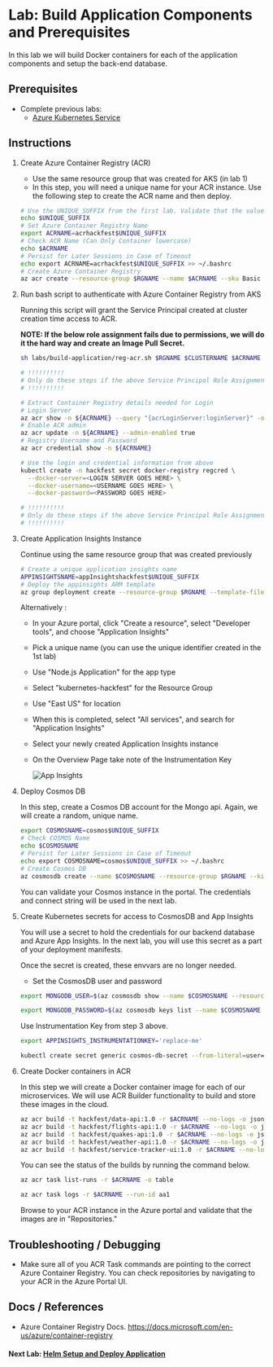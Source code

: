 # Lab: Build Application Components and Prerequisites

In this lab we will build Docker containers for each of the application components and setup the back-end database.

## Prerequisites

* Complete previous labs:
    * [Azure Kubernetes Service](../create-aks-cluster/README.md)

## Instructions

1. Create Azure Container Registry (ACR)
    * Use the same resource group that was created for AKS (in lab 1)
    * In this step, you will need a unique name for your ACR instance. Use the following step to create the ACR name and then deploy.

    ```bash
    # Use the UNIQUE_SUFFIX from the first lab. Validate that the value is still set.
    echo $UNIQUE_SUFFIX
    # Set Azure Container Registry Name
    export ACRNAME=acrhackfest$UNIQUE_SUFFIX
    # Check ACR Name (Can Only Container lowercase)
    echo $ACRNAME
    # Persist for Later Sessions in Case of Timeout
    echo export ACRNAME=acrhackfest$UNIQUE_SUFFIX >> ~/.bashrc
    # Create Azure Container Registry
    az acr create --resource-group $RGNAME --name $ACRNAME --sku Basic
    ```

2. Run bash script to authenticate with Azure Container Registry from AKS

    Running this script will grant the Service Principal created at cluster creation time access to ACR.

    **NOTE: If the below role assignment fails due to permissions, we will do it the hard way and create an Image Pull Secret.**

    ```bash
    sh labs/build-application/reg-acr.sh $RGNAME $CLUSTERNAME $ACRNAME
    ```

    ```bash
    # !!!!!!!!!!
    # Only do these steps if the above Service Principal Role Assignment fails.
    # !!!!!!!!!!

    # Extract Container Registry details needed for Login
    # Login Server
    az acr show -n ${ACRNAME} --query "{acrLoginServer:loginServer}" -o table
    # Enable ACR admin 
    az acr update -n ${ACRNAME} --admin-enabled true
    # Registry Username and Password
    az acr credential show -n ${ACRNAME}

    # Use the login and credential information from above
    kubectl create -n hackfest secret docker-registry regcred \
      --docker-server=<LOGIN SERVER GOES HERE> \
      --docker-username=<USERNAME GOES HERE> \
      --docker-password=<PASSWORD GOES HERE>

    # !!!!!!!!!!
    # Only do these steps if the above Service Principal Role Assignment fails.
    # !!!!!!!!!!
    ```

3. Create Application Insights Instance

    Continue using the same resource group that was created previously
    
    ```bash
    # Create a unique application insights name
    APPINSIGHTSNAME=appInsightshackfest$UNIQUE_SUFFIX
    # Deploy the appinsights ARM template   
    az group deployment create --resource-group $RGNAME --template-file labs/build-application/app-Insights.json --parameters type=Node.js name=$APPINSIGHTSNAME regionId=eastus --no-wait
    ```

    Alternatively :    

    * In your Azure portal, click "Create a resource", select "Developer tools", and choose "Application Insights"
    * Pick a unique name (you can use the unique identifier created in the 1st lab)
    * Use "Node.js Application" for the app type
    * Select "kubernetes-hackfest" for the Resource Group
    * Use "East US" for location
    * When this is completed, select "All services", and search for "Application Insights" 
    * Select your newly created Application Insights instance
    * On the Overview Page take note of the Instrumentation Key 

        ![App Insights](app-insights.png "App Insights")

4. Deploy Cosmos DB

    In this step, create a Cosmos DB account for the Mongo api. Again, we will create a random, unique name.

    ```bash
    export COSMOSNAME=cosmos$UNIQUE_SUFFIX
    # Check COSMOS Name
    echo $COSMOSNAME
    # Persist for Later Sessions in Case of Timeout
    echo export COSMOSNAME=cosmos$UNIQUE_SUFFIX >> ~/.bashrc
    # Create Cosmos DB
    az cosmosdb create --name $COSMOSNAME --resource-group $RGNAME --kind MongoDB
    ```

    You can validate your Cosmos instance in the portal. The credentials and connect string will be used in the next lab.

5. Create Kubernetes secrets for access to CosmosDB and App Insights

    You will use a secret to hold the credentials for our backend database and Azure App Insights. In the next lab, you will use this secret as a part of your deployment manifests.

    Once the secret is created, these envvars are no longer needed. 

    * Set the CosmosDB user and password

    ```bash
    export MONGODB_USER=$(az cosmosdb show --name $COSMOSNAME --resource-group $RGNAME --query "name" -o tsv)
    ```

    ```bash
    export MONGODB_PASSWORD=$(az cosmosdb keys list --name $COSMOSNAME --resource-group $RGNAME --query "primaryMasterKey" -o tsv)
    ```

    Use Instrumentation Key from step 3 above.
    ```bash
    export APPINSIGHTS_INSTRUMENTATIONKEY='replace-me'
    ```

    ```bash
    kubectl create secret generic cosmos-db-secret --from-literal=user=$MONGODB_USER --from-literal=pwd=$MONGODB_PASSWORD --from-literal=appinsights=$APPINSIGHTS_INSTRUMENTATIONKEY -n hackfest
    ```

6. Create Docker containers in ACR

    In this step we will create a Docker container image for each of our microservices. We will use ACR Builder functionality to build and store these images in the cloud. 

    ```bash
    az acr build -t hackfest/data-api:1.0 -r $ACRNAME --no-logs -o json app/data-api
    az acr build -t hackfest/flights-api:1.0 -r $ACRNAME --no-logs -o json app/flights-api
    az acr build -t hackfest/quakes-api:1.0 -r $ACRNAME --no-logs -o json app/quakes-api
    az acr build -t hackfest/weather-api:1.0 -r $ACRNAME --no-logs -o json app/weather-api
    az acr build -t hackfest/service-tracker-ui:1.0 -r $ACRNAME --no-logs -o json app/service-tracker-ui
    ```

    You can see the status of the builds by running the command below.

    ```bash
    az acr task list-runs -r $ACRNAME -o table

    az acr task logs -r $ACRNAME --run-id aa1
    ```

    Browse to your ACR instance in the Azure portal and validate that the images are in "Repositories."

## Troubleshooting / Debugging

* Make sure all of you ACR Task commands are pointing to the correct Azure Container Registry. You can check repositories by navigating to your ACR in the Azure Portal UI.

## Docs / References

* Azure Container Registry Docs. https://docs.microsoft.com/en-us/azure/container-registry 

#### Next Lab: [Helm Setup and Deploy Application](../helm-setup-deploy/README.md)
